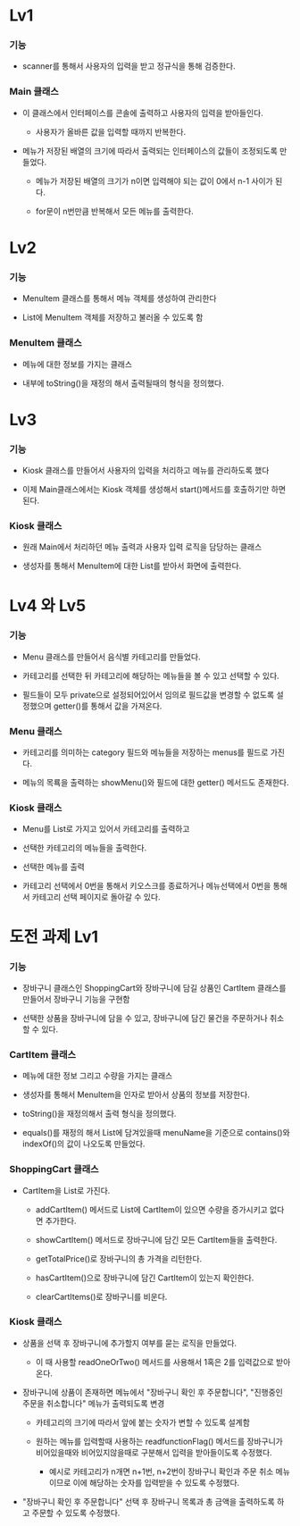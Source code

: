 # Lv1

### 기능

  - scanner를 통해서 사용자의 입력을 받고 정규식을 통해 검증한다.

### Main 클래스

  - 이 클래스에서 인터페이스를  콘솔에 출력하고 사용자의 입력을 받아들인다.

    - 사용자가 올바른 값을 입력할 때까지 반복한다. 

  - 메뉴가 저장된 배열의 크기에 따라서 출력되는 인터페이스의 값들이 조정되도록 만들었다.

    - 메뉴가 저장된 배열의 크기가 n이면 입력해야 되는 값이 0에서 n-1 사이가 된다.
   
    - for문이 n번만큼  반복해서 모든 메뉴를 출력한다.
   
# Lv2

### 기능

  - MenuItem 클래스를 통해서 메뉴 객체를 생성하여 관리한다

  - List에 MenuItem 객체를 저장하고 불러올 수 있도록 함

### MenuItem 클래스

  - 메뉴에 대한 정보를 가지는 클래스

  - 내부에 toString()을 재정의 해서 출력될때의 형식을 정의했다.

# Lv3

### 기능

  - Kiosk 클래스를 만들어서 사용자의 입력을 처리하고 메뉴를 관리하도록 했다

  - 이제 Main클래스에서는 Kiosk 객체를 생성해서 start()메서드를 호출하기만 하면 된다.

### Kiosk 클래스

  - 원래 Main에서 처리하던 메뉴 출력과 사용자 입력 로직을 담당하는 클래스

  - 생성자를 통해서 MenuItem에 대한 List를 받아서 화면에 출력한다.

# Lv4 와 Lv5

### 기능

  - Menu 클래스를 만들어서 음식별 카테고리를 만들었다.

  - 카테고리를 선택한 뒤 카테고리에 해당하는 메뉴들을 볼 수 있고 선택할 수 있다.

  - 필드들이 모두 private으로 설정되어있어서 임의로 필드값을 변경할 수 없도록 설정했으며 getter()를 통해서 값을 가져온다.

### Menu 클래스

  - 카테고리를 의미하는 category 필드와 메뉴들을 저장하는 menus를 필드로 가진다.

  - 메뉴의 목룍을 출력하는 showMenu()와 필드에 대한 getter() 메서드도 존재한다.

### Kiosk 클래스

  - Menu를 List로 가지고 있어서 카테고리를 출력하고
  
  - 선택한 카테고리의 메뉴들을 출력한다.

  - 선택한 메뉴를 출력

  - 카테고리 선택에서 0번을 통해서 키오스크를 종료하거나 메뉴선택에서 0번을 통해서 카테고리 선택 페이지로 돌아갈 수 있다.

# 도전 과제 Lv1

### 기능

  - 장바구니 클래스인 ShoppingCart와 장바구니에 담길 상품인 CartItem 클래스를 만들어서 장바구니 기능을 구현함

  - 선택한 상품을 장바구니에 담을 수 있고, 장바구니에 담긴 물건을 주문하거나 취소할 수 있다.

### CartItem 클래스

  - 메뉴에 대한 정보 그리고 수량을 가지는 클래스

  - 생성자를 통해서 MenuItem을 인자로 받아서 상품의 정보를 저장한다.

  - toString()을 재정의해서 출력 형식을 정의했다.

  - equals()를 재정의 해서 List에 담겨있을때 menuName을 기준으로 contains()와 indexOf()의 값이 나오도록 만들었다.

### ShoppingCart 클래스

  - CartItem을 List로 가진다.

    - addCartItem() 메서드로 List에 CartItem이 있으면 수량을 증가시키고 없다면 추가한다.
   
    - showCartItem() 메서드로 장바구니에 담긴 모든 CartItem들을 출력한다.
   
    - getTotalPrice()로 장바구니의 총 가격을 리턴한다.
   
    - hasCartItem()으로 장바구니에 담긴 CartItem이 있는지 확인한다.

    - clearCartItems()로 장바구니를 비운다.
   
### Kiosk 클래스

  - 상품을 선택 후 장바구니에 추가할지 여부를 묻는 로직을 만들었다.

    - 이 때 사용할 readOneOrTwo() 메서드를 사용해서 1혹은 2를 입력값으로 받아온다.
   
  - 장바구니에 상품이 존재하면 메뉴에서 "장바구니 확인 후 주문합니다", "진행중인  주문을  취소합니다" 메뉴가 출력되도록 변경

    - 카테고리의 크기에 따라서 앞에 붙는 숫자가 변할 수 있도록 설계함
   
    - 원하는 메뉴를 입력할때 사용하는 readfunctionFlag() 메서드를 장바구니가 비어있을때와 비어있지않을때로 구분해서 입력을 받아들이도록 수정했다.

      - 예시로 카테고리가 n개면 n+1번, n+2번이 장바구니 확인과 주문 취소 메뉴이므로 이에 해당하는 숫자를 입력받을 수 있도록 수정했다.

  - "장바구니 확인 후 주문합니다" 선택 후 장바구니 목록과 총 금액을 출력하도록 하고 주문할 수 있도록 수정했다.
